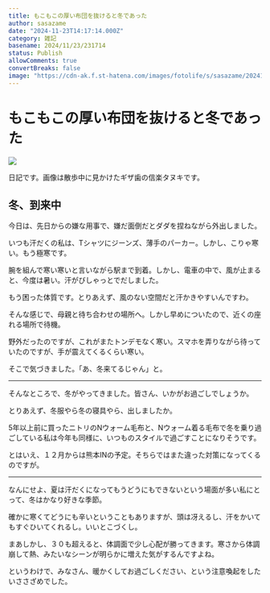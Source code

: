 ```yaml
---
title: もこもこの厚い布団を抜けると冬であった
author: sasazame
date: "2024-11-23T14:17:14.000Z"
category: 雑記
basename: 2024/11/23/231714
status: Publish
allowComments: true
convertBreaks: false
image: "https://cdn-ak.f.st-hatena.com/images/fotolife/s/sasazame/20241123/20241123230806.png"
---
```

# もこもこの厚い布団を抜けると冬であった

![](https://cdn-ak.f.st-hatena.com/images/fotolife/s/sasazame/20241123/20241123230806.png)

日記です。画像は散歩中に見かけたギザ歯の信楽タヌキです。

<!-- Extended Body -->

## 冬、到来中

今日は、先日からの嫌な用事で、嫌だ面倒だとダダを捏ねながら外出しました。

いつも汗だくの私は、Tシャツにジーンズ、薄手のパーカー。しかし、こりゃ寒い。もう極寒です。

腕を組んで寒い寒いと言いながら駅まで到着。しかし、電車の中で、風が止まると、今度は暑い。汗がびしゃっとでだしました。

もう困った体質です。とりあえず、風のない空間だと汗かきやすいんですわ。

そんな感じで、母親と待ち合わせの場所へ。しかし早めについたので、近くの座れる場所で待機。

野外だったのですが、これがまたトンデモなく寒い。スマホを弄りながら待っていたのですが、手が震えてくるくらい寒い。

そこで気づきました。「あ、冬来てるじゃん」と。

* * *

そんなところで、冬がやってきました。皆さん、いかがお過ごしでしょうか。

とりあえず、冬服やら冬の寝具やら、出しましたか。

5年以上前に買ったニトリのNウォーム毛布と、Nウォーム着る毛布で冬を乗り過ごしている私は今年も同様に、いつものスタイルで過ごすことになりそうです。

とはいえ、１２月からは熊本INの予定。そちらではまた違った対策になってくるのですが。

* * *

なんにせよ、夏は汗だくになってもうどうにもできないという場面が多い私にとって、冬はかなり好きな季節。

確かに寒くてどうにも辛いということもありますが、頭は冴えるし、汗をかいてもすぐひいてくれるし。いいとこづくし。

まあしかし、３０も超えると、体調面で少し心配が勝ってきます。寒さから体調崩して熱、みたいなシーンが明らかに増えた気がするんですよね。

というわけで、みなさん、暖かくしてお過ごしください、という注意喚起をしたいささざめでした。